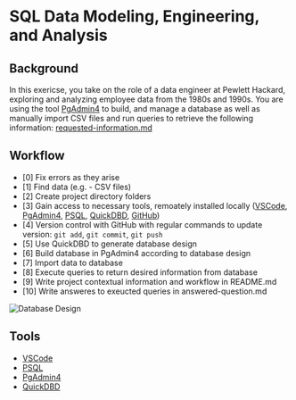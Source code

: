 # SQL Data Modeling, Engineering, and Analysis

## Background
In this exericse, you take on the role of a data engineer at Pewlett Hackard, exploring and analyzing employee data from the 1980s and 1990s. You are using the tool [PgAdmin4](https://www.pgadmin.org/) to build, and manage a database as well as manually import CSV files and run queries to retrieve the following information:
[requested-information.md](https://github.com/robert-z-lehr/Example-SQL-Database/blob/main/requested-information/requested-information.md)

## Workflow
- [0] Fix errors as they arise
- [1] Find data (e.g. - CSV files)
- [2] Create project directory folders
- [3] Gain access to necessary tools, remoately installed locally ([VSCode](https://code.visualstudio.com/), [PgAdmin4](https://www.pgadmin.org/download/), [PSQL](https://www.postgresql.org/download/), [QuickDBD](https://www.quickdatabasediagrams.com/), [GitHub](https://github.com/))
- [4] Version control with GitHub with regular commands to update version: `git add`, `git commit`, `git push`
- [5] Use QuickDBD to generate database design
- [6] Build database in PgAdmin4 according to database design
- [7] Import data to database 
- [8] Execute queries to return desired information from database
- [9] Write project contextual information and workflow in README.md
- [10] Write answeres to exeucted queries in answered-question.md

![Database Design](https://github.com/robert-z-lehr/Example-SQL-Database/raw/main/database-design/QuickDBD-export.png)

## Tools
- [VSCode](https://code.visualstudio.com/)
- [PSQL](https://www.postgresql.org/)
- [PgAdmin4](https://www.pgadmin.org/)
- [QuickDBD](https://www.quickdatabasediagrams.com/)

